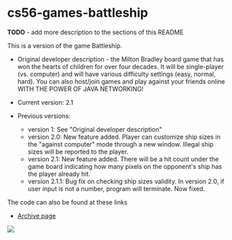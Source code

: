 # cs56-games-battleship

<b>TODO</b> - add more description to the sections of this README

This is a version of the game Battleship. 

* Original developer description - the Milton Bradley board game that has won the hearts of children for over four decades. It will be single-player (vs. computer) and will have various difficulty settings (easy, normal, hard).  You can also host/join games and play against your friends online WITH THE POWER OF JAVA NETWORKING!

* Current version: 2.1
* Previous versions:
	* version 1: See "Original developer description"
	* version 2.0: New feature added. Player can customize ship sizes in the "against computer" mode through a new window. Illegal ship sizes will be reported to the player.
	* version 2.1: New feature added. There will be a hit count under the game board indicating how many pixels on the opponent's ship has the player already hit.
	* version 2.1.1: Bug fix on checking ship sizes validity. In version 2.0, if user input is not a number, program will terminate. Now fixed.

The code can also be found at these links

* [Archive page](https://foo.cs.ucsb.edu/cs56/issues/0000501/)


![](http://i.imgur.com/bLJD2Wi.jpg)
